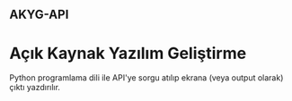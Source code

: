 ## AKYG-API
# Açık Kaynak Yazılım Geliştirme

 Python programlama dili ile API'ye sorgu atılıp ekrana (veya output olarak) çıktı yazdırılır.
